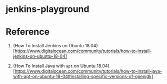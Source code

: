 # jenkins-playground

# Reference 

1. (How To Install Jenkins on Ubuntu 18.04)[https://www.digitalocean.com/community/tutorials/how-to-install-jenkins-on-ubuntu-18-04]

2. (How To Install Java with `apt` on Ubuntu 18.04)[https://www.digitalocean.com/community/tutorials/how-to-install-java-with-apt-on-ubuntu-18-04#installing-specific-versions-of-openjdk]
